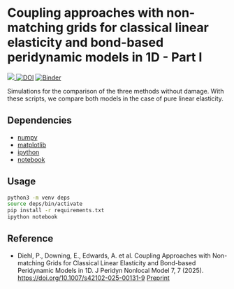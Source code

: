 # Coupling approaches with non-matching grids for classical linear elasticity and bond-based  peridynamic models in 1D - Part I

 <a href="https://arxiv.org/abs/2504.06093"><img src="https://img.shields.io/badge/arXiv-2504.06093-b31b1b.svg?style=for-the-badge"> [![DOI](https://zenodo.org/badge/369535539.svg)](https://zenodo.org/badge/latestdoi/369535539) [![Binder](https://mybinder.org/badge_logo.svg)](https://mybinder.org/v2/gh/diehlpk/reusommer21/HEAD)

Simulations for the comparison of the three methods without damage. With these scripts, we compare both models in the case of pure linear elasticity.

## Dependencies

* [numpy](https://numpy.org/)
* [matplotlib](https://matplotlib.org/)
* [ipython](https://ipython.readthedocs.io/en/stable/)
* [notebook](https://jupyter.org/install)


## Usage

```bash
python3 -m venv deps
source deps/bin/activate
pip install -r requirements.txt
ipython notebook
```

## Reference

* Diehl, P., Downing, E., Edwards, A. et al. Coupling Approaches with Non-matching Grids for Classical Linear Elasticity and Bond-based Peridynamic Models in 1D. J Peridyn Nonlocal Model 7, 7 (2025). https://doi.org/10.1007/s42102-025-00131-9 [Preprint](https://arxiv.org/abs/2504.06093)
